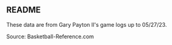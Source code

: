 ## README

These data are from Gary Payton II's game logs up to 05/27/23.

Source: Basketball-Reference.com
